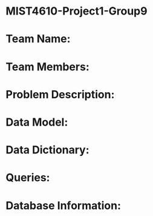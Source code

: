 # MIST4610-Project1-Group9

# Team Name:

# Team Members:

# Problem Description:

# Data Model:

# Data Dictionary:

# Queries:

# Database Information:
